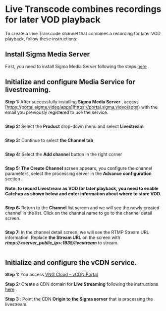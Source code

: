 # Live Transcode combines recordings for later VOD playback

To create a Live Transcode channel that combines a recording for later VOD playback, follow these instructions:

## Install Sigma Media Server <a href="#cai-dat-sigma-media-server" id="cai-dat-sigma-media-server"></a>

First, you need to install Sigma Media Server following the steps [here](https://docs-vngcloud-vn.translate.goog/vng-cloud-document/vn/vcdn/loai-hinh-dich-vu/transcoding/cai-dat-sigma-media-server) .

## Initialize and configure Media Service for livestreaming. <a href="#khoi-tao-va-cau-hinh-dich-vu-media-service-de-livestream" id="khoi-tao-va-cau-hinh-dich-vu-media-service-de-livestream"></a>

**Step 1:** After successfully installing **Sigma Media Server** , access [https://portal.sigma.video/apps](https://portal.sigma.video/apps) with the email you previously registered to use the service.

<figure><img src="https://docs.vngcloud.vn/~gitbook/image?url=https%3A%2F%2F3672463924-files.gitbook.io%2F%7E%2Ffiles%2Fv0%2Fb%2Fgitbook-x-prod.appspot.com%2Fo%2Fspaces%252FB0NrrrdJdpYOYzRkbWp5%252Fuploads%252FAx87hi1kRv8VChCx6xf0%252Fimage.png%3Falt%3Dmedia%26token%3Dfaee1dba-ca48-4af5-91fa-4d1a5dd54590&#x26;width=768&#x26;dpr=4&#x26;quality=100&#x26;sign=17478e2f&#x26;sv=1" alt=""><figcaption></figcaption></figure>

**Step 2:** Select the **Product** drop-down menu and select **Livestream**

<figure><img src="https://docs.vngcloud.vn/~gitbook/image?url=https%3A%2F%2F3672463924-files.gitbook.io%2F%7E%2Ffiles%2Fv0%2Fb%2Fgitbook-x-prod.appspot.com%2Fo%2Fspaces%252FB0NrrrdJdpYOYzRkbWp5%252Fuploads%252FgEIEmdN2ehaWZJInAWZ2%252Fimage.png%3Falt%3Dmedia%26token%3D2e149568-c9e3-423c-86e8-a9edd7b51a0f&#x26;width=768&#x26;dpr=4&#x26;quality=100&#x26;sign=5becb383&#x26;sv=1" alt=""><figcaption></figcaption></figure>

**Step 3:** Continue to select **the Channel tab**

<figure><img src="https://docs.vngcloud.vn/~gitbook/image?url=https%3A%2F%2F3672463924-files.gitbook.io%2F%7E%2Ffiles%2Fv0%2Fb%2Fgitbook-x-prod.appspot.com%2Fo%2Fspaces%252FB0NrrrdJdpYOYzRkbWp5%252Fuploads%252F3jtr5dXJ1dHu8WYbwxp5%252Fimage.png%3Falt%3Dmedia%26token%3D6c6a42df-f48f-427f-9326-fdd17e26a27e&#x26;width=768&#x26;dpr=4&#x26;quality=100&#x26;sign=fe6d76a1&#x26;sv=1" alt=""><figcaption></figcaption></figure>

**Step 4:** Select the **Add channel** button in the right corner

<figure><img src="https://docs.vngcloud.vn/~gitbook/image?url=https%3A%2F%2F3672463924-files.gitbook.io%2F%7E%2Ffiles%2Fv0%2Fb%2Fgitbook-x-prod.appspot.com%2Fo%2Fspaces%252FB0NrrrdJdpYOYzRkbWp5%252Fuploads%252FGpDw5fuHzPJazZHk6cJD%252Fimage.png%3Falt%3Dmedia%26token%3Da1056f66-6dee-4766-a37f-d13cc615c7b7&#x26;width=768&#x26;dpr=4&#x26;quality=100&#x26;sign=6260ee0f&#x26;sv=1" alt=""><figcaption></figcaption></figure>

**Step 5: The Create Channel** screen appears, you configure the channel parameters, select the processing server in the **Advance configuration** section .

**Note: to record Livestream as VOD for later playback, you need to enable Catchup as shown below and enter information about where to store VOD.**

<figure><img src="https://docs.vngcloud.vn/~gitbook/image?url=https%3A%2F%2F3672463924-files.gitbook.io%2F%7E%2Ffiles%2Fv0%2Fb%2Fgitbook-x-prod.appspot.com%2Fo%2Fspaces%252FB0NrrrdJdpYOYzRkbWp5%252Fuploads%252Fii4lOg6YyGw35NGvr9dp%252Fimage.png%3Falt%3Dmedia%26token%3Df45f2e75-d2f5-4a54-9a77-b1f548722a0b&#x26;width=768&#x26;dpr=4&#x26;quality=100&#x26;sign=2ab84a4b&#x26;sv=1" alt=""><figcaption></figcaption></figure>

**Step 6:** Return to the **Channel** list screen and we will see the newly created channel in the list. Click on the channel name to go to the channel detail screen.

<figure><img src="https://docs.vngcloud.vn/~gitbook/image?url=https%3A%2F%2F3672463924-files.gitbook.io%2F%7E%2Ffiles%2Fv0%2Fb%2Fgitbook-x-prod.appspot.com%2Fo%2Fspaces%252FB0NrrrdJdpYOYzRkbWp5%252Fuploads%252FaOnKUujEkHZKpztMF6l2%252Fimage.png%3Falt%3Dmedia%26token%3Da6190e5c-b55a-41e3-8855-ea5e76eb98c6&#x26;width=768&#x26;dpr=4&#x26;quality=100&#x26;sign=51495c43&#x26;sv=1" alt=""><figcaption></figcaption></figure>

**Step 7:** In the channel detail screen, we will see the RTMP Stream URL information. Replace **the Stream URL** on the screen with _**rtmp://\<server\_public\_ip>:1935/livestream**_ to stream.

<figure><img src="https://docs.vngcloud.vn/~gitbook/image?url=https%3A%2F%2F3672463924-files.gitbook.io%2F%7E%2Ffiles%2Fv0%2Fb%2Fgitbook-x-prod.appspot.com%2Fo%2Fspaces%252FB0NrrrdJdpYOYzRkbWp5%252Fuploads%252FL4BrNLCmti6IHCToOJPH%252Fimage.png%3Falt%3Dmedia%26token%3Dc42dfbb9-a713-4684-9bd8-93c772c92715&#x26;width=768&#x26;dpr=4&#x26;quality=100&#x26;sign=8a3cf93a&#x26;sv=1" alt=""><figcaption></figcaption></figure>

## Initialize and configure the vCDN service. <a href="#khoi-tao-va-cau-hinh-dich-vu-vcdn" id="khoi-tao-va-cau-hinh-dich-vu-vcdn"></a>

**Step 1:** You access [VNG Cloud – ](https://vcdn.vngcloud.vn/)[vCDN ](https://vcdn.vngcloud.vn/)[Portal](https://vcdn.vngcloud.vn/)

**Step 2:** Create a CDN domain for **Live Streaming** following the instructions [here](https://docs-vngcloud-vn.translate.goog/vng-cloud-document/vn/vcdn/loai-hinh-dich-vu/live-streaming) .

**Step 3** : Point the CDN **Origin to the Sigma server** that is processing the livestream.
